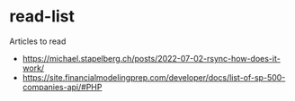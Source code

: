 # read-list
Articles to read

* https://michael.stapelberg.ch/posts/2022-07-02-rsync-how-does-it-work/
* https://site.financialmodelingprep.com/developer/docs/list-of-sp-500-companies-api/#PHP
